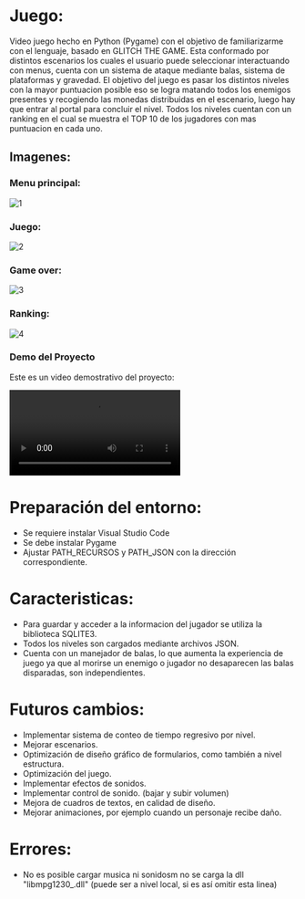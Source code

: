 # Juego:

Video juego hecho en Python (Pygame) con el objetivo de familiarizarme con el lenguaje, basado en GLITCH THE GAME. Esta conformado por distintos escenarios los cuales el usuario puede seleccionar interactuando con menus, cuenta con un sistema de ataque mediante balas, sistema de plataformas y gravedad. El objetivo del juego es pasar los distintos niveles con la mayor puntuacion posible eso se logra matando todos los enemigos presentes y recogiendo las monedas distribuidas en el escenario, luego hay que entrar al portal para concluir el nivel. Todos los niveles cuentan con un ranking en el cual se muestra el TOP 10 de los jugadores con mas puntuacion en cada uno.



## Imagenes:

  ### Menu principal:
  ![1](https://private-user-images.githubusercontent.com/106789613/396240749-f27650c2-9697-4713-9c17-a7ae05a29b04.PNG?jwt=eyJhbGciOiJIUzI1NiIsInR5cCI6IkpXVCJ9.eyJpc3MiOiJnaXRodWIuY29tIiwiYXVkIjoicmF3LmdpdGh1YnVzZXJjb250ZW50LmNvbSIsImtleSI6ImtleTUiLCJleHAiOjE3MzQzNzcyMjMsIm5iZiI6MTczNDM3NjkyMywicGF0aCI6Ii8xMDY3ODk2MTMvMzk2MjQwNzQ5LWYyNzY1MGMyLTk2OTctNDcxMy05YzE3LWE3YWUwNWEyOWIwNC5QTkc_WC1BbXotQWxnb3JpdGhtPUFXUzQtSE1BQy1TSEEyNTYmWC1BbXotQ3JlZGVudGlhbD1BS0lBVkNPRFlMU0E1M1BRSzRaQSUyRjIwMjQxMjE2JTJGdXMtZWFzdC0xJTJGczMlMkZhd3M0X3JlcXVlc3QmWC1BbXotRGF0ZT0yMDI0MTIxNlQxOTIyMDNaJlgtQW16LUV4cGlyZXM9MzAwJlgtQW16LVNpZ25hdHVyZT02MDM3ODEwNzVkY2U1ZWIxOGFhZGUzNTA4ODg2N2ZhZWE1Njk3ZjZlMzNjNDUwMWIzMzhkODU1NTRhYmMyMGM4JlgtQW16LVNpZ25lZEhlYWRlcnM9aG9zdCJ9.9bA-16v0qLTC9GqN4h2_6-R7P4Z_9vTthCbhoc1ROxk)
  ### Juego:
  ![2](https://user-images.githubusercontent.com/106789613/207981981-d9a1f8a7-7884-4af0-b7b6-82967aeb5a1a.png)

  ### Game over:
  ![3]([https://user-images.githubusercontent.com/106789613/207981990-3d4a861b-cf57-47ec-87fc-a649e91dfc5f.png](https://private-user-images.githubusercontent.com/106789613/396240708-67d557bb-1f41-4806-93c7-14de22d5c772.PNG?jwt=eyJhbGciOiJIUzI1NiIsInR5cCI6IkpXVCJ9.eyJpc3MiOiJnaXRodWIuY29tIiwiYXVkIjoicmF3LmdpdGh1YnVzZXJjb250ZW50LmNvbSIsImtleSI6ImtleTUiLCJleHAiOjE3MzQzNzcyMjMsIm5iZiI6MTczNDM3NjkyMywicGF0aCI6Ii8xMDY3ODk2MTMvMzk2MjQwNzA4LTY3ZDU1N2JiLTFmNDEtNDgwNi05M2M3LTE0ZGUyMmQ1Yzc3Mi5QTkc_WC1BbXotQWxnb3JpdGhtPUFXUzQtSE1BQy1TSEEyNTYmWC1BbXotQ3JlZGVudGlhbD1BS0lBVkNPRFlMU0E1M1BRSzRaQSUyRjIwMjQxMjE2JTJGdXMtZWFzdC0xJTJGczMlMkZhd3M0X3JlcXVlc3QmWC1BbXotRGF0ZT0yMDI0MTIxNlQxOTIyMDNaJlgtQW16LUV4cGlyZXM9MzAwJlgtQW16LVNpZ25hdHVyZT01ZGIyNDA4ZGVkYjE4MjFhMGQxOTM4NzA3MTg0YmMzMDgxNjhlZGFiMWUwODRjOGRhZDcxMDkxMGEwMjFjZDI3JlgtQW16LVNpZ25lZEhlYWRlcnM9aG9zdCJ9.rK67NU5Y-NrM3S68myPA8a6uIIC0raLs7qq6IwPRv1Q))

  ### Ranking:
  ![4](https://user-images.githubusercontent.com/106789613/207981997-d3e47236-c534-4328-bd7a-64fb1496a633.png)

### Demo del Proyecto
Este es un video demostrativo del proyecto:

<video src="https://private-user-images.githubusercontent.com/106789613/392188681-57bc6a07-992d-48ff-8866-159be4c2a86f.mp4?jwt=eyJhbGciOiJIUzI1NiIsInR5cCI6IkpXVCJ9.eyJpc3MiOiJnaXRodWIuY29tIiwiYXVkIjoicmF3LmdpdGh1YnVzZXJjb250ZW50LmNvbSIsImtleSI6ImtleTUiLCJleHAiOjE3MzMyNzU0NzcsIm5iZiI6MTczMzI3NTE3NywicGF0aCI6Ii8xMDY3ODk2MTMvMzkyMTg4NjgxLTU3YmM2YTA3LTk5MmQtNDhmZi04ODY2LTE1OWJlNGMyYTg2Zi5tcDQ_WC1BbXotQWxnb3JpdGhtPUFXUzQtSE1BQy1TSEEyNTYmWC1BbXotQ3JlZGVudGlhbD1BS0lBVkNPRFlMU0E1M1BRSzRaQSUyRjIwMjQxMjA0JTJGdXMtZWFzdC0xJTJGczMlMkZhd3M0X3JlcXVlc3QmWC1BbXotRGF0ZT0yMDI0MTIwNFQwMTE5MzdaJlgtQW16LUV4cGlyZXM9MzAwJlgtQW16LVNpZ25hdHVyZT0zNTcxY2JjZDNiZGNkZWRmMzRjODM1Y2UwYzM3OTBhN2QzZmQ2NWU0NWUwYWQyMmEzMGZjZGQxNjJlYWYyYzI4JlgtQW16LVNpZ25lZEhlYWRlcnM9aG9zdCJ9.MPGy7caALR8t7iczLVyWnDlLFGD0e8lDiq8svt-R1RM" controls="controls" style="max-width: 100%;">
  Tu navegador no soporta la etiqueta de video.
</video>


# Preparación del entorno:

- Se requiere instalar Visual Studio Code
- Se debe instalar Pygame
- Ajustar PATH_RECURSOS y PATH_JSON con la dirección correspondiente.


# Caracteristicas:

- Para guardar y acceder a la informacion del jugador se utiliza la biblioteca SQLITE3.
- Todos los niveles son cargados mediante archivos JSON.
- Cuenta con un manejador de balas, lo que aumenta la experiencia de juego ya que al morirse un enemigo o jugador no desaparecen las balas disparadas, son independientes.


# Futuros cambios:

- Implementar sistema de conteo de tiempo regresivo por nivel.
- Mejorar escenarios.
- Optimización de  diseño gráfico de formularios, como también a nivel estructura.
- Optimización del juego.
- Implementar efectos de sonidos.
- Implementar control de sonido. (bajar y subir volumen)
- Mejora de cuadros de textos, en calidad de diseño.
- Mejorar animaciones, por ejemplo cuando un personaje recibe daño.


# Errores:

- No es posible cargar musica ni sonidosm no se carga la dll "libmpg1230_.dll" (puede ser a nivel local, si es así omitir esta linea)
